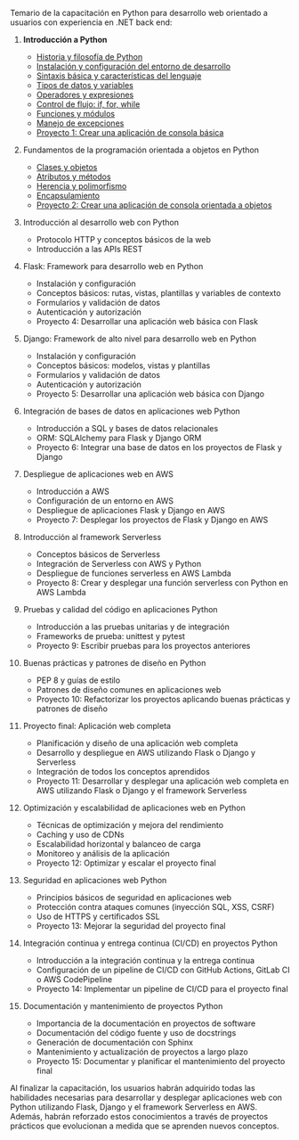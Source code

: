 Temario de la capacitación en Python para desarrollo web orientado a usuarios con experiencia en .NET back end:

1. **Introducción a Python**
   - [Historia y filosofía de Python](https://github.com/lucasasecas/capacitacion_python/blob/main/Cap%C3%ADtulo%201%20-%20Introduccion%20a%20Python/1.1%20Historia%20y%20filosofia%20de%20python.md)
   - [Instalación y configuración del entorno de desarrollo](https://github.com/lucasasecas/capacitacion_python/blob/main/Cap%C3%ADtulo%201%20-%20Introduccion%20a%20Python/1.2%20Instalaci%C3%B3n%20y%20configuraci%C3%B3n%20del%20entorno%20de%20desarrollo.md)
   - [Sintaxis básica y características del lenguaje](https://github.com/lucasasecas/capacitacion_python/blob/main/Cap%C3%ADtulo%201%20-%20Introduccion%20a%20Python/1.3%20Sintaxis%20b%C3%A1sica%20y%20caracter%C3%ADsticas%20del%20lenguaje.md)
   - [Tipos de datos y variables](https://github.com/lucasasecas/capacitacion_python/blob/main/Cap%C3%ADtulo%201%20-%20Introduccion%20a%20Python/1.4%20Tipos%20de%20datos%20y%20variables.md)
   - [Operadores y expresiones](https://github.com/lucasasecas/capacitacion_python/blob/main/Cap%C3%ADtulo%201%20-%20Introduccion%20a%20Python/1.5%20Operadores%20y%20expresiones.md)
   - [Control de flujo: if, for, while](https://github.com/lucasasecas/capacitacion_python/blob/main/Cap%C3%ADtulo%201%20-%20Introduccion%20a%20Python/1.6%20Control%20de%20flujo.md)
   - [Funciones y módulos](https://github.com/lucasasecas/capacitacion_python/blob/main/Cap%C3%ADtulo%201%20-%20Introduccion%20a%20Python/1.7%20Funciones.md)
   - [Manejo de excepciones](https://github.com/lucasasecas/capacitacion_python/blob/main/Cap%C3%ADtulo%201%20-%20Introduccion%20a%20Python/1.8%20Manejo%20de%20excepciones.md)
   - [Proyecto 1: Crear una aplicación de consola básica](https://github.com/lucasasecas/capacitacion_python/blob/main/Cap%C3%ADtulo%201%20-%20Introduccion%20a%20Python/Proyecto%201%20-%20Crear%20una%20aplicacion%20de%20concsola%20basica.md)

2. Fundamentos de la programación orientada a objetos en Python
   - [Clases y objetos](https://github.com/lucasasecas/capacitacion_python/blob/main/Cap%C3%ADtulo%202%20-%20Fundamentos%20de%20la%20programaci%C3%B3n%20orientada%20a%20objetos%20en%20Python/2.1.%20Clases%20y%20objetos.md)
   - [Atributos y métodos](https://github.com/lucasasecas/capacitacion_python/blob/main/Cap%C3%ADtulo%202%20-%20Fundamentos%20de%20la%20programaci%C3%B3n%20orientada%20a%20objetos%20en%20Python/2.2.%20Atributos%20y%20m%C3%A9todos.md)
   - [Herencia y polimorfismo](https://github.com/lucasasecas/capacitacion_python/blob/main/Cap%C3%ADtulo%202%20-%20Fundamentos%20de%20la%20programaci%C3%B3n%20orientada%20a%20objetos%20en%20Python/2.3.%20Herencia%20y%20polimorfismo.md)
   - [Encapsulamiento](https://github.com/lucasasecas/capacitacion_python/blob/main/Cap%C3%ADtulo%202%20-%20Fundamentos%20de%20la%20programaci%C3%B3n%20orientada%20a%20objetos%20en%20Python/2.4.%20Encapsulamiento.md)
   - [Proyecto 2: Crear una aplicación de consola orientada a objetos](https://github.com/lucasasecas/capacitacion_python/blob/main/Cap%C3%ADtulo%202%20-%20Fundamentos%20de%20la%20programaci%C3%B3n%20orientada%20a%20objetos%20en%20Python/Proyecto%202%20-%20Crear%20una%20aplicaci%C3%B3n%20de%20consola%20orientada%20a%20objetos.md)

3. Introducción al desarrollo web con Python
   - Protocolo HTTP y conceptos básicos de la web
   - Introducción a las APIs REST

4. Flask: Framework para desarrollo web en Python
   - Instalación y configuración
   - Conceptos básicos: rutas, vistas, plantillas y variables de contexto
   - Formularios y validación de datos
   - Autenticación y autorización
   - Proyecto 4: Desarrollar una aplicación web básica con Flask

5. Django: Framework de alto nivel para desarrollo web en Python
   - Instalación y configuración
   - Conceptos básicos: modelos, vistas y plantillas
   - Formularios y validación de datos
   - Autenticación y autorización
   - Proyecto 5: Desarrollar una aplicación web básica con Django

6. Integración de bases de datos en aplicaciones web Python
   - Introducción a SQL y bases de datos relacionales
   - ORM: SQLAlchemy para Flask y Django ORM
   - Proyecto 6: Integrar una base de datos en los proyectos de Flask y Django

7. Despliegue de aplicaciones web en AWS
   - Introducción a AWS
   - Configuración de un entorno en AWS
   - Despliegue de aplicaciones Flask y Django en AWS
   - Proyecto 7: Desplegar los proyectos de Flask y Django en AWS

8. Introducción al framework Serverless
   - Conceptos básicos de Serverless
   - Integración de Serverless con AWS y Python
   - Despliegue de funciones serverless en AWS Lambda
   - Proyecto 8: Crear y desplegar una función serverless con Python en AWS Lambda

9. Pruebas y calidad del código en aplicaciones Python
   - Introducción a las pruebas unitarias y de integración
   - Frameworks de prueba: unittest y pytest
   - Proyecto 9: Escribir pruebas para los proyectos anteriores

10. Buenas prácticas y patrones de diseño en Python
    - PEP 8 y guías de estilo
    - Patrones de diseño comunes en aplicaciones web
    - Proyecto 10: Refactorizar los proyectos aplicando buenas prácticas y patrones de diseño

11. Proyecto final: Aplicación web completa
    - Planificación y diseño de una aplicación web completa
    - Desarrollo y despliegue en AWS utilizando Flask o Django y Serverless
    - Integración de todos los conceptos aprendidos
    - Proyecto 11: Desarrollar y desplegar una aplicación web completa en AWS utilizando Flask o Django y el framework Serverless

12. Optimización y escalabilidad de aplicaciones web en Python
    - Técnicas de optimización y mejora del rendimiento
    - Caching y uso de CDNs
    - Escalabilidad horizontal y balanceo de carga
    - Monitoreo y análisis de la aplicación
    - Proyecto 12: Optimizar y escalar el proyecto final

13. Seguridad en aplicaciones web Python
    - Principios básicos de seguridad en aplicaciones web
    - Protección contra ataques comunes (inyección SQL, XSS, CSRF)
    - Uso de HTTPS y certificados SSL
    - Proyecto 13: Mejorar la seguridad del proyecto final

14. Integración continua y entrega continua (CI/CD) en proyectos Python
    - Introducción a la integración continua y la entrega continua
    - Configuración de un pipeline de CI/CD con GitHub Actions, GitLab CI o AWS CodePipeline
    - Proyecto 14: Implementar un pipeline de CI/CD para el proyecto final

15. Documentación y mantenimiento de proyectos Python
    - Importancia de la documentación en proyectos de software
    - Documentación del código fuente y uso de docstrings
    - Generación de documentación con Sphinx
    - Mantenimiento y actualización de proyectos a largo plazo
    - Proyecto 15: Documentar y planificar el mantenimiento del proyecto final

Al finalizar la capacitación, los usuarios habrán adquirido todas las habilidades necesarias para desarrollar y desplegar aplicaciones web con Python utilizando Flask, Django y el framework Serverless en AWS. Además, habrán reforzado estos conocimientos a través de proyectos prácticos que evolucionan a medida que se aprenden nuevos conceptos.